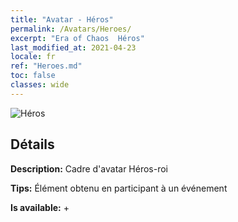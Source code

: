 ```yaml
---
title: "Avatar - Héros"
permalink: /Avatars/Heroes/
excerpt: "Era of Chaos  Héros"
last_modified_at: 2021-04-23
locale: fr
ref: "Heroes.md"
toc: false
classes: wide
---
```

 ![Héros](/images/a/avatarFrame_49.png)

## Détails

 **Description:** Cadre d'avatar Héros-roi 

 **Tips:** Élément obtenu en participant à un événement 

 **Is available:**  + 

